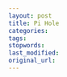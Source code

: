```yaml
---
layout: post
title: Pi Hole
categories:
tags:
stopwords:
last_modified:
original_url: 
---
```


<!--more-->

